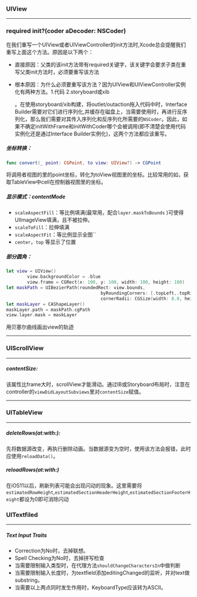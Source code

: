 ### UIView

---

### required init?(coder aDecoder: NSCoder)

在我们重写一个UIView或者UIViewController的init方法时,Xcode总会提醒我们重写上面这个方法。原因是以下两个：

- 直接原因：父类的该init方法带有required关键字，该关键字会要求子类在重写父类init方法时，必须要重写该方法

- 根本原因：为什么必须要重写该方法？因为UIView和UIViewController实例化有两种方法。1.代码 2.storyboard或xib

  。在使用storyboard/xib构建，将outlet/outaction拖入代码中时，Interface Builder需要对它们进行序列化,并缓存在磁盘上，当需要使用时，再进行反序列化，那么我们需要对其传入序列化和反序列化所需要的`NSCoder`。因此，如果不确定initWithFrame和initWithCoder哪个会被调用(即不清楚会使用代码实例化还是通过Interface Builder实例化)，这两个方法都应该重写。



##### 坐标转换：

```swift
func convert(_ point: CGPoint, to view: UIView?) -> CGPoint
```

将调用者视图的里的point坐标，转化为toView视图里的坐标。比较常用的如，获取TableView中cell在控制器视图里的坐标。

##### 显示模式：contentMode

- `scaleAspectFill`：等比例填满(最常用，配合`layer.maskToBounds` )可使得UIImageView填满，且不被拉伸。
- `scaleToFill`：拉伸填满
- `scaleAspectFit`：等比例显示全图``
- `center`，`top` 等显示了位置

##### 部分圆角：

```swift
let view = UIView()
        view.backgroundColor = .blue
        view.frame = CGRect(x: 100, y: 100, width: 100, height: 100)
let maskPath = UIBezierPath(roundedRect: view.bounds,
                                    byRoundingCorners: [.topLeft,.topRight],
                                    cornerRadii: CGSize(width: 8.0, height: 0.0))
let maskLayer = CAShapeLayer()
maskLayer.path = maskPath.cgPath        
view.layer.mask = maskLayer
```

用贝塞尔曲线画出view的轨迹

---



### UIScrollView

---

##### contentSize:

该属性比frame大时，scrollView才能滑动。通过IB或Storyboard布局时，注意在controller的`viewDidLayoutSubviews`里对`contentSize`赋值。

---

### UITableView

---

##### deleteRows(at:with:):

先将数据源改变，再执行删除动画。当数据源变为空时，使用该方法会报错，此时应使用`reloadData()`。

##### reloadRows(at:with:)

在iOS11以后，刷新列表可能会出现闪动的现象。这里需要将`estimatedRowHeight`,`estimatedSectionHeaderHeight`,`estimatedSectionFooterHeight`都设为0即可消除闪动

### UITextfiled

---

##### Text Input Traits

- Correction为No时，去掉联想。
- Spell Checking为No时，去掉拼写检查
- 当需要限制输入类型时，在代理方法`shouldChangeCharactersIn`中做判断
- 当需要限制输入长度时，为textfield添加editingChanged的监听，并对text做substring。
- 当需要以上两点同时发生作用时，KeyboardType应该转为ASCII。

